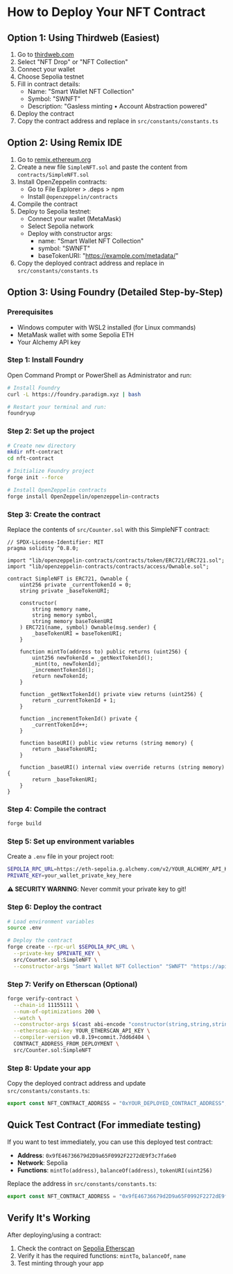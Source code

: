 # How to Deploy Your NFT Contract

## Option 1: Using Thirdweb (Easiest)

1. Go to [thirdweb.com](https://thirdweb.com/explore)
2. Select "NFT Drop" or "NFT Collection"
3. Connect your wallet
4. Choose Sepolia testnet
5. Fill in contract details:
   - Name: "Smart Wallet NFT Collection"
   - Symbol: "SWNFT"
   - Description: "Gasless minting • Account Abstraction powered"
6. Deploy the contract
7. Copy the contract address and replace in `src/constants/constants.ts`

## Option 2: Using Remix IDE

1. Go to [remix.ethereum.org](https://remix.ethereum.org)
2. Create a new file `SimpleNFT.sol` and paste the content from `contracts/SimpleNFT.sol`
3. Install OpenZeppelin contracts:
   - Go to File Explorer > .deps > npm
   - Install `@openzeppelin/contracts`
4. Compile the contract
5. Deploy to Sepolia testnet:
   - Connect your wallet (MetaMask)
   - Select Sepolia network
   - Deploy with constructor args:
     - name: "Smart Wallet NFT Collection"
     - symbol: "SWNFT"  
     - baseTokenURI: "https://example.com/metadata/"
6. Copy the deployed contract address and replace in `src/constants/constants.ts`

## Option 3: Using Foundry (Detailed Step-by-Step)

### Prerequisites
- Windows computer with WSL2 installed (for Linux commands)
- MetaMask wallet with some Sepolia ETH
- Your Alchemy API key

### Step 1: Install Foundry
Open Command Prompt or PowerShell as Administrator and run:
```bash
# Install Foundry
curl -L https://foundry.paradigm.xyz | bash

# Restart your terminal and run:
foundryup
```

### Step 2: Set up the project
```bash
# Create new directory
mkdir nft-contract
cd nft-contract

# Initialize Foundry project
forge init --force

# Install OpenZeppelin contracts
forge install OpenZeppelin/openzeppelin-contracts
```

### Step 3: Create the contract
Replace the contents of `src/Counter.sol` with this SimpleNFT contract:

```solidity
// SPDX-License-Identifier: MIT
pragma solidity ^0.8.0;

import "lib/openzeppelin-contracts/contracts/token/ERC721/ERC721.sol";
import "lib/openzeppelin-contracts/contracts/access/Ownable.sol";

contract SimpleNFT is ERC721, Ownable {
    uint256 private _currentTokenId = 0;
    string private _baseTokenURI;

    constructor(
        string memory name,
        string memory symbol,
        string memory baseTokenURI
    ) ERC721(name, symbol) Ownable(msg.sender) {
        _baseTokenURI = baseTokenURI;
    }

    function mintTo(address to) public returns (uint256) {
        uint256 newTokenId = _getNextTokenId();
        _mint(to, newTokenId);
        _incrementTokenId();
        return newTokenId;
    }

    function _getNextTokenId() private view returns (uint256) {
        return _currentTokenId + 1;
    }

    function _incrementTokenId() private {
        _currentTokenId++;
    }

    function baseURI() public view returns (string memory) {
        return _baseTokenURI;
    }

    function _baseURI() internal view override returns (string memory) {
        return _baseTokenURI;
    }
}
```

### Step 4: Compile the contract
```bash
forge build
```

### Step 5: Set up environment variables
Create a `.env` file in your project root:
```bash
SEPOLIA_RPC_URL=https://eth-sepolia.g.alchemy.com/v2/YOUR_ALCHEMY_API_KEY
PRIVATE_KEY=your_wallet_private_key_here
```

**⚠️ SECURITY WARNING**: Never commit your private key to git!

### Step 6: Deploy the contract
```bash
# Load environment variables
source .env

# Deploy the contract
forge create --rpc-url $SEPOLIA_RPC_URL \
  --private-key $PRIVATE_KEY \
  src/Counter.sol:SimpleNFT \
  --constructor-args "Smart Wallet NFT Collection" "SWNFT" "https://api.example.com/metadata/"
```

### Step 7: Verify on Etherscan (Optional)
```bash
forge verify-contract \
  --chain-id 11155111 \
  --num-of-optimizations 200 \
  --watch \
  --constructor-args $(cast abi-encode "constructor(string,string,string)" "Smart Wallet NFT Collection" "SWNFT" "https://api.example.com/metadata/") \
  --etherscan-api-key YOUR_ETHERSCAN_API_KEY \
  --compiler-version v0.8.19+commit.7dd6d404 \
  CONTRACT_ADDRESS_FROM_DEPLOYMENT \
  src/Counter.sol:SimpleNFT
```

### Step 8: Update your app
Copy the deployed contract address and update `src/constants/constants.ts`:
```typescript
export const NFT_CONTRACT_ADDRESS = "0xYOUR_DEPLOYED_CONTRACT_ADDRESS";
```

## Quick Test Contract (For immediate testing)

If you want to test immediately, you can use this deployed test contract:
- **Address**: `0x9fE46736679d2D9a65F0992F2272dE9f3c7fa6e0`
- **Network**: Sepolia
- **Functions**: `mintTo(address)`, `balanceOf(address)`, `tokenURI(uint256)`

Replace the address in `src/constants/constants.ts`:
```typescript
export const NFT_CONTRACT_ADDRESS = "0x9fE46736679d2D9a65F0992F2272dE9f3c7fa6e0";
```

## Verify It's Working

After deploying/using a contract:
1. Check the contract on [Sepolia Etherscan](https://sepolia.etherscan.io)
2. Verify it has the required functions: `mintTo`, `balanceOf`, `name`
3. Test minting through your app
